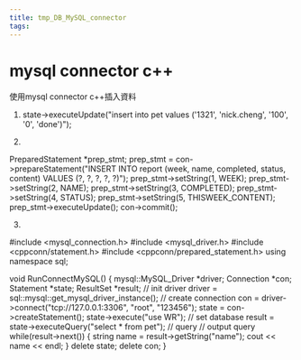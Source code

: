 ```yaml
---
title: tmp_DB_MySQL_connector
tags:
---
```

mysql connector c++
===

使用mysql connector c++插入資料
1. state->executeUpdate("insert into pet values ('1321', 'nick.cheng', '100', '0', 'done')");

2.
PreparedStatement *prep_stmt;
prep_stmt = con->prepareStatement("INSERT INTO report (week, name, completed, status, content) VALUES (?, ?, ?, ?, ?)");
prep_stmt->setString(1, WEEK);
prep_stmt->setString(2, NAME);
prep_stmt->setString(3, COMPLETED);
prep_stmt->setString(4, STATUS);
prep_stmt->setString(5, THISWEEK_CONTENT);
prep_stmt->executeUpdate();
con->commit();

3.
#include <mysql_connection.h>
#include <mysql_driver.h>
#include <cppconn/statement.h>
#include <cppconn/prepared_statement.h>
using namespace sql;

void RunConnectMySQL() 
{
    mysql::MySQL_Driver *driver;
    Connection *con;
    Statement *state;
    ResultSet *result;
    // init driver
    driver = sql::mysql::get_mysql_driver_instance();
    // create connection
    con = driver->connect("tcp://127.0.0.1:3306", "root", "123456");
    state = con->createStatement();
    state->execute("use WR"); // set database
    result = state->executeQuery("select * from pet"); // query
    // output query
    while(result->next())
    { 
        string name = result->getString("name");
        cout << name << endl;
    }
    delete state;
    delete con;
}